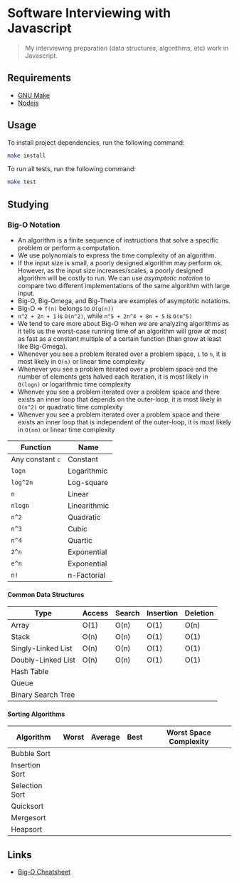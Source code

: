 # Software Interviewing with Javascript

> My interviewing preparation (data structures, algorithms, etc) work in Javascript.

## Requirements

- [GNU Make](https://www.gnu.org/software/make)
- [Nodejs](https://nodejs.org/en/)

## Usage

To install project dependencies, run the following command:

```bash
make install
```

To run all tests, run the following command:

```bash
make test
```

## Studying

### Big-O Notation

- An algorithm is a finite sequence of instructions that solve a specific problem or perform a computation.
- We use polynomials to express the time complexity of an algorithm.
- If the input size is small, a poorly designed algorithm may perform ok. However, as the input size increases/scales, a poorly designed algorithm will be costly to run. We can use _asymptotic notation_ to compare two different implementations of the same algorithm with large input.
- Big-O, Big-Omega, and Big-Theta are examples of asymptotic notations.
- Big-O => `f(n)` belongs to `O(g(n))`
- `n^2 + 2n + 1` is `O(n^2)`, while `n^5 + 2n^4 + 8n + 5` is `O(n^5)`
- We tend to care more about Big-O when we are analyzing algorithms as it tells us the worst-case running time of an algorithm will grow _at most_ as fast as a constant multiple of a certain function (than grow at least like Big-Omega).
- Whenever you see a problem iterated over a problem space, `i` to `n`, it is most likely in `O(n)` or linear time complexity
- Whenever you see a problem iterated over a problem space and the number of elements gets halved each iteration, it is most likely in `O(logn)` or logarithmic time complexity
- Whenver you see a problem iterated over a problem space and there exists an inner loop that depends on the outer-loop, it is most likely in `O(n^2)` or quadratic time complexity
- Whenver you see a problem iterated over a problem space and there exists an inner loop that is independent of the outer-loop, it is most likely in `O(nm)` or linear time complexity

| Function         | Name         |
| ---------------- | ------------ |
| Any constant `c` | Constant     |
| `logn`           | Logarithmic  |
| `log^2n`         | Log-square   |
| `n`              | Linear       |
| `nlogn`          | Linearithmic |
| `n^2`            | Quadratic    |
| `n^3`            | Cubic        |
| `n^4`            | Quartic      |
| `2^n`            | Exponential  |
| `e^n`            | Exponential  |
| `n!`             | n-Factorial  |

#### Common Data Structures

| Type               | Access | Search | Insertion | Deletion |
| ------------------ | ------ | ------ | --------- | -------- |
| Array              | O(1)   | O(n)   | O(1)      | O(n)     |
| Stack              | O(n)   | O(n)   | O(1)      | O(1)     |
| Singly-Linked List | O(n)   | O(n)   | O(1)      | O(1)     |
| Doubly-Linked List | O(n)   | O(n)   | O(1)      | O(1)     |
| Hash Table         |        |        |           |          |
| Queue              |        |        |           |          |
| Binary Search Tree |        |        |           |          |

#### Sorting Algorithms

| Algorithm      | Worst | Average | Best | Worst Space Complexity |
| -------------- | ----- | ------- | ---- | ---------------------- |
| Bubble Sort    |       |         |      |                        |
| Insertion Sort |       |         |      |                        |
| Selection Sort |       |         |      |                        |
| Quicksort      |       |         |      |                        |
| Mergesort      |       |         |      |                        |
| Heapsort       |       |         |      |                        |

## Links

- [Big-O Cheatsheet](https://www.bigocheatsheet.com/)
